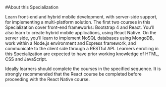 #About this Specialization

Learn front-end and hybrid mobile development, with server-side support, for implementing a multi-platform solution.
The first two courses in this Specialization cover front-end frameworks: Bootstrap 4 and React. You’ll also learn to create hybrid mobile applications, using React Native. On the server side, you’ll learn to implement NoSQL databases using MongoDB, work within a Node.js environment and Express framework, and communicate to the client side through a RESTful API. Learners enrolling in this Specialization are expected to have prior working knowledge of HTML, CSS and JavaScript.

Ideally learners should complete the courses in the specified sequence. It is strongly recommended that the React course be completed before proceeding with the React Native course.